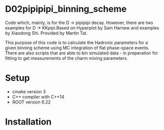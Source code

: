 # D02pipipipi_binning_scheme
Code which, mainly, is for the D -> pipipipi decay. However, there are two examples for D -> KKpipi.Based on Hyperplot by Sam Harnew and examples by Xiaodong Shi. Provided by Martin Tat.

This purpose of this code is to calculate the Hadronic parameters for a given binning scheme using MC integration of flat phase-space events. There are also scripts that are able to bin simulated data - in preperation for fitting to get measurements of the charm mixing parameters.

# Setup

- cmake version 3
- C++ compiler with C++14
- ROOT version 6.22

# Installation
